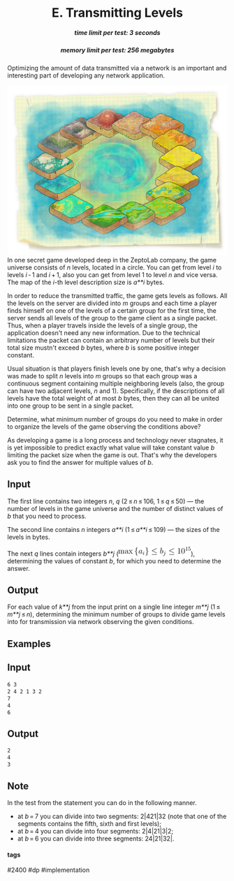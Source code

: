 <h1 style='text-align: center;'> E. Transmitting Levels</h1>

<h5 style='text-align: center;'>time limit per test: 3 seconds</h5>
<h5 style='text-align: center;'>memory limit per test: 256 megabytes</h5>

Optimizing the amount of data transmitted via a network is an important and interesting part of developing any network application.

 ![](images/0f83e1ee7764421c830e096da5453bd67240342d.png) In one secret game developed deep in the ZeptoLab company, the game universe consists of *n* levels, located in a circle. You can get from level *i* to levels *i* - 1 and *i* + 1, also you can get from level 1 to level *n* and vice versa. The map of the *i*-th level description size is *a**i* bytes.

In order to reduce the transmitted traffic, the game gets levels as follows. All the levels on the server are divided into *m* groups and each time a player finds himself on one of the levels of a certain group for the first time, the server sends all levels of the group to the game client as a single packet. Thus, when a player travels inside the levels of a single group, the application doesn't need any new information. Due to the technical limitations the packet can contain an arbitrary number of levels but their total size mustn't exceed *b* bytes, where *b* is some positive integer constant.

Usual situation is that players finish levels one by one, that's why a decision was made to split *n* levels into *m* groups so that each group was a continuous segment containing multiple neighboring levels (also, the group can have two adjacent levels, *n* and 1). Specifically, if the descriptions of all levels have the total weight of at most *b* bytes, then they can all be united into one group to be sent in a single packet.

Determine, what minimum number of groups do you need to make in order to organize the levels of the game observing the conditions above?

As developing a game is a long process and technology never stagnates, it is yet impossible to predict exactly what value will take constant value *b* limiting the packet size when the game is out. That's why the developers ask you to find the answer for multiple values of *b*.

## Input

The first line contains two integers *n*, *q* (2 ≤ *n* ≤ 106, 1 ≤ *q* ≤ 50) — the number of levels in the game universe and the number of distinct values of *b* that you need to process.

The second line contains *n* integers *a**i* (1 ≤ *a**i* ≤ 109) — the sizes of the levels in bytes.

The next *q* lines contain integers *b**j* (![](images/5f914db6ced71edd486c4ab128dae30a9f9b248f.png)), determining the values of constant *b*, for which you need to determine the answer.

## Output

For each value of *k**j* from the input print on a single line integer *m**j* (1 ≤ *m**j* ≤ *n*), determining the minimum number of groups to divide game levels into for transmission via network observing the given conditions. 

## Examples

## Input


```
6 3  
2 4 2 1 3 2  
7  
4  
6  

```
## Output


```
2  
4  
3  

```
## Note

In the test from the statement you can do in the following manner.

* at *b* = 7 you can divide into two segments: 2|421|32 (note that one of the segments contains the fifth, sixth and first levels);
* at *b* = 4 you can divide into four segments: 2|4|21|3|2;
* at *b* = 6 you can divide into three segments: 24|21|32|.


#### tags 

#2400 #dp #implementation 